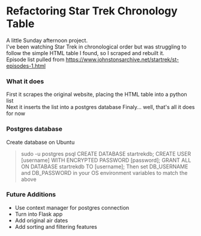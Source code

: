 # Refactoring Star Trek Chronology Table
A little Sunday afternoon project.  
I've been watching Star Trek in chronological order but was struggling to follow the simple HTML table I found, so I scraped and rebuilt it.  
Episode list pulled from https://www.johnstonsarchive.net/startrek/st-episodes-1.html

### What it does
First it scrapes the original website, placing the HTML table into a python list  
Next it inserts the list into a postgres database
Finaly... well, that's all it does for now

### Postgres database
Create database on Ubuntu
> sudo -u postgres psql
> CREATE DATABASE startrekdb;
> CREATE USER [username] WITH ENCRYPTED PASSWORD [password];
> GRANT ALL ON DATABASE startrekdb TO [username];
Then set DB_USERNAME and DB_PASSWORD in your OS environment variables to match the above


### Future Additions
- Use context manager for postgres connection
- Turn into Flask app
- Add original air dates
- Add sorting and filtering features